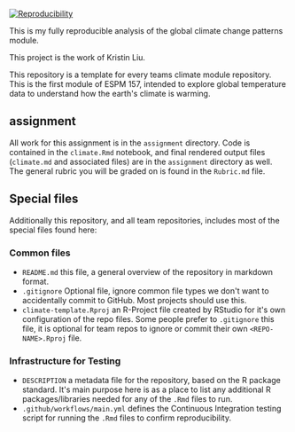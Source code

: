 [![Reproducibility](https://github.com/espm-157/climate-kristin-liu/actions/workflows/main.yml/badge.svg)](https://github.com/espm-157/climate-kristin-liu/actions/workflows/main.yml)

This is my fully reproducible analysis of the global climate change patterns module.

This project is the work of Kristin Liu.

This repository is a template for every teams climate module repository. This is the first module of ESPM 157, intended to
explore global temperature data to understand how the earth's climate is warming. 

## assignment

All work for this assignment is in the `assignment` directory.  Code is contained in the `climate.Rmd` notebook, and final rendered output files (`climate.md` and associated files) are in the `assignment` directory as well. The general rubric you will be graded on is found in the `Rubric.md` file. 

## Special files

Additionally this repository, and all team repositories, includes most of the special files found here:

### Common files

- `README.md` this file, a general overview of the repository in markdown format.  
- `.gitignore` Optional file, ignore common file types we don't want to accidentally commit to GitHub. Most projects should use this. 
- `climate-template.Rproj` an R-Project file created by RStudio for it's own configuration of the repo files.  Some people prefer to `.gitignore` this file, it is optional for team repos to ignore or commit their own `<REPO-NAME>.Rproj` file. 

### Infrastructure for Testing

- `DESCRIPTION` a metadata file for the repository, based on the R package standard. It's main purpose here is as a place to list any additional R packages/libraries needed for any of the `.Rmd` files to run.
- `.github/workflows/main.yml` defines the Continuous Integration testing script for running the `.Rmd` files to confirm reproducibility.  



